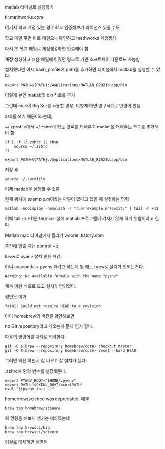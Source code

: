 
matlab 터미널로 실행하기

kr.mathworks.com

여기서 학교 계정 있는 경우 학교 인증해보기 라이선스 있을 수도

학교 메일 주면 바로 메일오니 확인하고 mathworks 계정생성

다시 또 학교 메일로 계정생성하면 인증해야 함


계정 생성하고 처음 메일에서 줬던 링크로 가면 소프트웨어 다운로드 가능함

설치했다면 이제 bash_profile에 path를 추가하면 터미널에서 matlab을 실행할 수 있다.


~~~
export PATH=${PATH}:/Applications/MATLAB_R2021b.app/bin
~~~

이렇게 본인 matlab의 bin 경로를 추가

그런데 mac이 Big Sur를 사용할 경우, 이렇게 하면 영구적으로 반영이 안됨

zsh를 쓰기 때문이라는데,

~/.zprofile에서 ~/.zshrc에 있는 경로를 더해주고 matlab을 더해주는 코드를 추가해야 함

~~~
if [ -f ~/.zshrc ]; then
    source ~/.zshrc
fi

export PATH=${PATH}:/Applications/MATLAB_R2021b.app/bin
~~~

저장 후

~~~
source ~/.zprofile
~~~

이제 matlab을 실행할 수 있음

현재 위치에 example.m이라는 파일이 있다고 했을 때 실행하는 명령

~~~
matlab -nodisplay -nosplash -r "run('example.m');exit;" | tail -n +11
~~~

이때 tail -n +11은 terminal 상에 matlab 프로그램이 켜지지 않게 하기 위함이라고 한다.

Matlab mac 터미널에서 돌리기
wooriel.tistory.com

중간에 멈출 때는 control + z

brew로 pyenv 설치 안됨 해결,

아니 anaconda + pyenv 하려고 하는데 뭘 해도 brew로 설치가 안되는거다.

~~~
Warning: No available formula with the name "pyenv"
~~~

계속 이런 식으로 뜨고 설치가 안되었다.

원인은 이거

~~~
fatal: Could not resolve HEAD to a revision
~~~

아마 homebrew의 버전을 확인해보면

no Git repository라고 나오는게 문제 인거 같다.

다음의 명령어를 차례로 입력한다.

~~~
git -C $(brew --repository homebrew/core) checkout master
git -C $(brew --repository homebrew/core) reset --hard HEAD
~~~

그러면 버전 확인시 잘 나오고 잘 설치가 된다.

.zshrc에 환경 변수를 설정해준다.

~~~
export PYENV_ROOT="$HOME/.pyenv"
export PATH="$PYENV_ROOT/bin:$PATH"
eval "$(pyenv init -)"
~~~

homebrew/science was deprecated. 해결

~~~
brew tap homebrew/science
~~~

위 명령을 해보니 생기는 에러였는데

~~~
brew tap brewsci/bio
brew tap brewsci/science
~~~

이걸로 대체하면 해결됨
